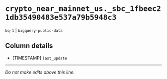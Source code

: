 # `crypto_near_mainnet_us._sbc_1fbeec21db35490483e537a79b5948c3`
`bq-1` | `bigquery-public-data`

## Column details
* [TIMESTAMP] `last_update`

-------------------------------------------------------------------------------
*Do not make edits above this line.*
